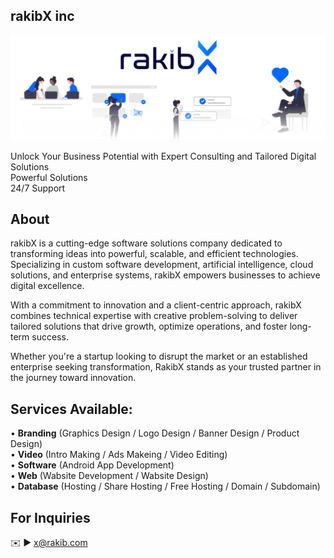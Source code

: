 ## rakibX inc
[<img src='https://raw.githubusercontent.com/rakib-x-inc/rakib-x-inc/refs/heads/main/Images/Banaras/Banner.png' alt='rakibX'>](https://github.com/rakib-X-inc/)
<p> 
  Unlock Your Business Potential with Expert Consulting and Tailored Digital Solutions <br> 
  Powerful Solutions <br> 
  24/7 Support </p> 


## About
rakibX is a cutting-edge software solutions company dedicated to transforming ideas into powerful, scalable, and efficient technologies. Specializing in custom software development, artificial intelligence, cloud solutions, and enterprise systems, rakibX empowers businesses to achieve digital excellence.

With a commitment to innovation and a client-centric approach, rakibX combines technical expertise with creative problem-solving to deliver tailored solutions that drive growth, optimize operations, and foster long-term success.

Whether you're a startup looking to disrupt the market or an established enterprise seeking transformation, RakibX stands as your trusted partner in the journey toward innovation.

## Services Available: 
• **Branding** (Graphics Design / Logo Design / Banner Design / Product Design) <br> 
• **Video** (Intro Making / Ads Makeing / Video Editing) <br>
• **Software** (Android App Development) <br>
• **Web** (Wabsite Development / Wabsite Design) <br>
• **Database** (Hosting / Share Hosting / Free Hosting / Domain / Subdomain) <br>


## For Inquiries 
✉️ ► x@rakib.com

